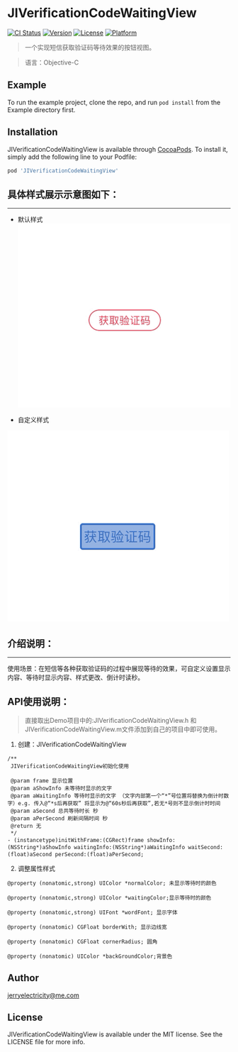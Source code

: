 # JIVerificationCodeWaitingView

[![CI Status](https://img.shields.io/travis/jerryelectricity@me.com/JIVerificationCodeWaitingView.svg?style=flat)](https://travis-ci.org/jerryelectricity@me.com/JIVerificationCodeWaitingView)
[![Version](https://img.shields.io/cocoapods/v/JIVerificationCodeWaitingView.svg?style=flat)](https://cocoapods.org/pods/JIVerificationCodeWaitingView)
[![License](https://img.shields.io/cocoapods/l/JIVerificationCodeWaitingView.svg?style=flat)](https://cocoapods.org/pods/JIVerificationCodeWaitingView)
[![Platform](https://img.shields.io/cocoapods/p/JIVerificationCodeWaitingView.svg?style=flat)](https://cocoapods.org/pods/JIVerificationCodeWaitingView)

>一个实现短信获取验证码等待效果的按钮视图。

>语言：Objective-C

## Example

To run the example project, clone the repo, and run `pod install` from the Example directory first.

## Installation

JIVerificationCodeWaitingView is available through [CocoaPods](https://cocoapods.org). To install
it, simply add the following line to your Podfile:

```ruby
pod 'JIVerificationCodeWaitingView'
```

## 具体样式展示示意图如下：
***
* 默认样式
![JIVerificationCodeWaitingView功能示意图default](https://github.com/JerryIce/JIVerificationCodeWaitingView/blob/main/Example/JIVerificationCodeWaitingView/DemoDiagram_type_default.gif)

* 自定义样式

![JIVerificationCodeWaitingView功能示意图custom](https://github.com/JerryIce/JIVerificationCodeWaitingView/blob/main/Example/JIVerificationCodeWaitingView/DemoDiagram_type_custom.gif)

## 介绍说明：
***
使用场景：在短信等各种获取验证码的过程中展现等待的效果，可自定义设置显示内容、等待时显示内容、样式更改、倒计时读秒。

## API使用说明：

> 直接取出Demo项目中的:JIVerificationCodeWaitingView.h 和 JIVerificationCodeWaitingView.m文件添加到自己的项目中即可使用。

1. 创建：JIVerificationCodeWaitingView

```
/**
 JIVerificationCodeWaitingView初始化使用

 @param frame 显示位置
 @param aShowInfo 未等待时显示的文字
 @param aWaitingInfo 等待时显示的文字 （文字内部第一个“*”号位置将替换为倒计时数字）e.g. 传入@“*s后再获取” 将显示为@“60s秒后再获取”,若无*号则不显示倒计时时间
 @param aSecond 总共等待时长 秒
 @param aPerSecond 刷新间隔时间 秒
 @return 无
 */
- (instancetype)initWithFrame:(CGRect)frame showInfo:(NSString*)aShowInfo waitingInfo:(NSString*)aWaitingInfo waitSecond:(float)aSecond perSecond:(float)aPerSecond;
```

2. 调整属性样式

```
@property (nonatomic,strong) UIColor *normalColor; 未显示等待时的颜色
 
@property (nonatomic,strong) UIColor *waitingColor;显示等待时的颜色

@property (nonatomic,strong) UIFont *wordFont; 显示字体

@property (nonatomic) CGFloat borderWith; 显示边线宽

@property (nonatomic) CGFloat cornerRadius; 圆角

@property (nonatomic) UIColor *backGroundColor;背景色

```


## Author

jerryelectricity@me.com

## License

JIVerificationCodeWaitingView is available under the MIT license. See the LICENSE file for more info.
